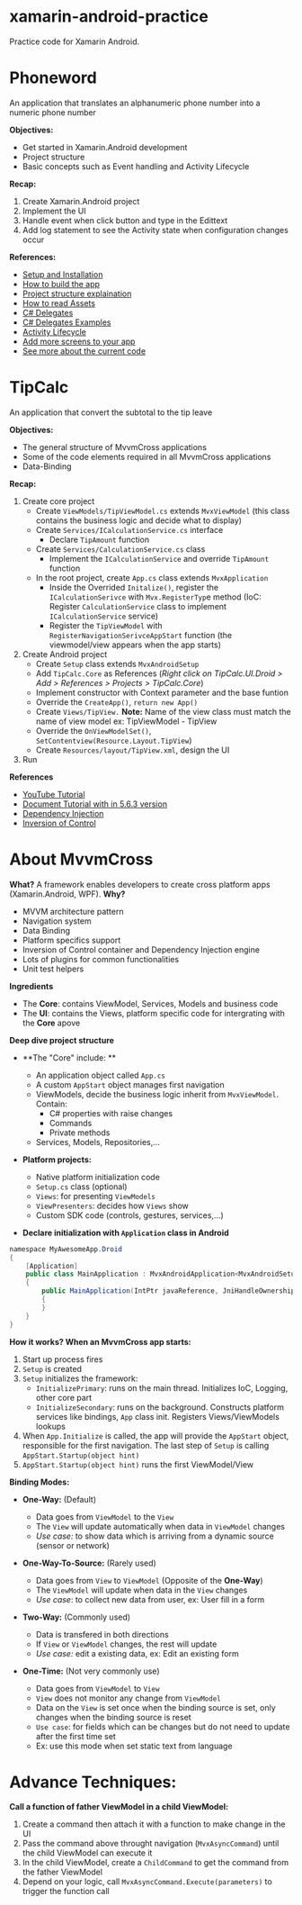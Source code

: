 # xamarin-android-practice
Practice code for Xamarin Android. 
# Phoneword
An application that translates an alphanumeric phone number into a numeric phone number

**Objectives:**
- Get started in Xamarin.Android development
- Project structure
- Basic concepts such as Event handling and Activity Lifecycle

**Recap:**
1. Create Xamarin.Android project
2. Implement the UI
3. Handle event when click button and type in the Edittext
4. Add log statement to see the Activity state when configuration changes occur

**References:**
- [Setup and Installation](https://docs.microsoft.com/en-us/xamarin/android/get-started/installation/)
- [How to build the app](https://docs.microsoft.com/en-us/xamarin/android/get-started/hello-android/hello-android-quickstart?pivots=windows)
- [Project structure explaination](https://docs.microsoft.com/en-us/xamarin/android/get-started/hello-android/hello-android-deepdive?pivots=windows)
- [How to read Assets](https://docs.microsoft.com/en-us/xamarin/android/app-fundamentals/resources-in-android/android-assets?tabs=windows)
- [C# Delegates](https://docs.microsoft.com/en-us/dotnet/csharp/programming-guide/delegates)
- [C# Delegates Examples](https://www.tutorialspoint.com/csharp/csharp_delegates.htm)
- [Activity Lifecycle](https://docs.microsoft.com/en-us/xamarin/android/app-fundamentals/activity-lifecycle)
- [Add more screens to your app](https://docs.microsoft.com/en-us/xamarin/android/get-started/hello-android-multiscreen/)
- [See more about the current code](https://docs.microsoft.com/en-us/xamarin/android/get-started/hello-android-multiscreen/hello-android-multiscreen-deepdive)

# TipCalc
An application that convert the subtotal to the tip leave

**Objectives:**
- The general structure of MvvmCross applications
- Some of the code elements required in all MvvmCross applications
- Data-Binding

**Recap:**
1. Create core project
	- Create `ViewModels/TipViewModel.cs` extends `MvxViewModel` (this class contains the business logic and decide what to display)
	- Create `Services/ICalculationService.cs` interface
		+ Declare `TipAmount` function
	- Create `Services/CalculationService.cs` class
		+ Implement the `ICalculationService` and override `TipAmount` function
	- In the root project, create `App.cs` class extends `MvxApplication`
		+ Inside the Overrided `Initalize()`, register the `ICalculationSerivce` with `Mvx.RegisterTyp`e method (IoC:  Register `CalculationService` class to implement `ICalculationService` service)
		+ Register the `TipViewModel` with `RegisterNavigationSerivceAppStart` function (the viewmodel/view appears when the app starts)
2. Create Android project
	- Create `Setup` class extends `MvxAndroidSetup`
	- Add `TipCalc.Core` as References (*Right click on TipCalc.UI.Droid > Add > References > Projects > TipCalc.Core*)
	- Implement constructor with Context parameter and the base funtion
	- Override the `CreateApp()`, `return new App()`
	- Create `Views/TipView.` **Note:** Name of the view class must match the name of view model ex: TipViewModel - TipView
	- Override the `OnViewModelSet()`, `SetContentview(Resource.Layout.TipView`)
	- Create `Resources/layout/TipView.xml`, design the UI
3. Run

**References**
- [YouTube Tutorial](https://www.youtube.com/watch?v=qGup08cz7LM&list=PLUGZRUcMsHDSa8j2JcJECq7OuRj6vafRe&index=2)
- [Document Tutorial with in 5.6.3 version](https://github.com/MvvmCross/MvvmCross/tree/5.6.3/docs/_documentation/tipcalc-tutorial)
- [Dependency Injection](https://www.tutorialsteacher.com/ioc/dependency-injection)
- [Inversion of Control](https://www.tutorialsteacher.com/ioc/inversion-of-control)

# About MvvmCross

**What?**
A framework enables developers to create cross platform apps (Xamarin.Android, WPF).
**Why?**
- MVVM architecture pattern
- Navigation system
- Data Binding
- Platform specifics support
- Inversion of Control container and Dependency Injection engine
- Lots of plugins for common functionalities
- Unit test helpers

**Ingredients**
- The **Core**: contains ViewModel, Services, Models and business code
- The **UI**: contains the Views, platform specific code for intergrating with the **Core** apove

**Deep dive project structure**
- **The "Core" include:  **
	- An application object called `App.cs`
	- A custom `AppStart` object manages first navigation
	- ViewModels, decide the business logic inherit from `MvxViewModel`. Contain:
		- C# properties with raise changes
		- Commands
		- Private methods
	- Services, Models, Repositories,...
- **Platform projects:**
	- Native platform initialization code
	- `Setup.cs` class (optional)
	- `Views`: for presenting `ViewModels`
	- `ViewPresenters`: decides how `Views` show
	- Custom SDK code (controls, gestures, services,...)

- **Declare initialization with `Application` class in Android**

```java
namespace MyAwesomeApp.Droid
{
    [Application]
    public class MainApplication : MvxAndroidApplication<MvxAndroidSetup<App>, App>
    {
        public MainApplication(IntPtr javaReference, JniHandleOwnership transfer) : base(javaReference, transfer)
        {
        }
    }
}
```

**How it works? When an MvvmCross app starts:**
1. Start up process fires
2. `Setup` is created
3. `Setup` initializes the framework:
	- `InitializePrimary`: runs on the main thread. Initializes IoC, Logging, other core part
	- `InitializeSecondary`: runs on the background. Constructs platform services like bindings, `App` class init. Registers Views/ViewModels lookups
4. When `App.Initialize` is called, the app will provide the `AppStart` object, responsible for the first navigation. The last step of `Setup` is calling `AppStart.Startup(object hint)`
5. `AppStart.Startup(object hint)` runs the first ViewModel/View

**Binding Modes:**

- **One-Way:** (Default)
	- Data goes from `ViewModel` to the `View`
	- The `View` will update automatically when data in `ViewModel` changes
	- *Use case:* to show data which is arriving from a dynamic source (sensor or network)

- **One-Way-To-Source:** (Rarely used)
	- Data goes from `View` to `ViewModel` (Opposite of the **One-Way**)
	- The `ViewModel` will update when data in the `View` changes
	- *Use case*: to collect new data from user, ex: User fill in a form
- **Two-Way:** (Commonly used)
	- Data is transfered in both directions
	- If `View` or `ViewModel` changes, the rest will update
	- *Use case:* edit a existing data, ex: Edit an existing form
- **One-Time:** (Not very commonly use)
	- Data goes from `ViewModel` to `View`
	- `View` does not monitor any change from `ViewModel`
	- Data on the `View` is set once when the binding source is set, only changes when the binding source is reset
	- `Use case`: for fields which can be changes but do not need to update after the first time set
	- Ex: use this mode when set static text from language


# Advance Techniques:

**Call a function of father ViewModel in a child ViewModel:**

1. Create a command then attach it with a function to make change in the UI
2. Pass the command above throught navigation (`MvxAsyncCommand`) until the child ViewModel can execute it
3. In the child ViewModel, create a `ChildCommand` to get the command from the father ViewModel
4. Depend on your logic, call `MvxAsyncCommand.Execute(parameters)` to trigger the function call
